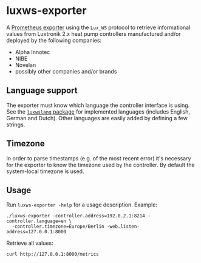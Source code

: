 # luxws-exporter

A [Prometheus exporter][promexporter] using the `Lux_WS` protocol to retrieve
informational values from Luxtronik 2.x heat pump controllers manufactured
and/or deployed by the following companies:

* Alpha Innotec
* NIBE
* Novelan
* possibly other companies and/or brands


## Language support

The exporter must know which language the controller interface is using. See
the [`luxwslang` package](../luxwslang/) for implemented languages (includes
English, German and Dutch). Other languages are easily added by defining a few
strings.


## Timezone

In order to parse timestamps (e.g. of the most recent error) it's necessary for
the exporter to know the timezone used by the controller. By default the
system-local timezone is used.


## Usage

Run `luxws-exporter -help` for a usage description. Example:

```
./luxws-exporter -controller.address=192.0.2.1:8214 -controller.language=en \
  -controller.timezone=Europe/Berlin -web.listen-address=127.0.0.1:8000
```

Retrieve all values:

```
curl http://127.0.0.1:8000/metrics
```


[promexporter]: https://prometheus.io/docs/instrumenting/exporters/
